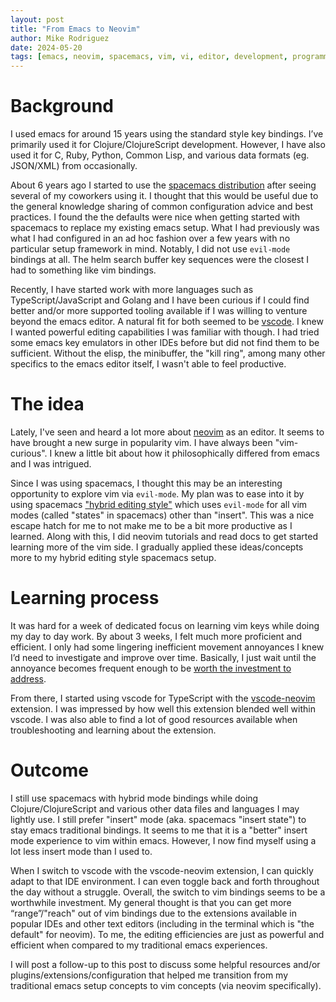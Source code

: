 ```yaml
---
layout: post
title: "From Emacs to Neovim"
author: Mike Rodriguez
date: 2024-05-20
tags: [emacs, neovim, spacemacs, vim, vi, editor, development, programming ]
---
```


# Background

I used emacs for around 15 years using the standard style key bindings. I’ve primarily used it for Clojure/ClojureScript development. However, I have also used it for C, Ruby, Python, Common Lisp, and various data formats (eg. JSON/XML) from occasionally.

About 6 years ago I started to use the [spacemacs distribution](https://www.spacemacs.org) after seeing several of my coworkers using it. I thought that this would be useful due to the general knowledge sharing of common configuration advice and best practices. I found the the defaults were nice when getting started with spacemacs to replace my existing emacs setup. What I had previously was what I had configured in an ad hoc fashion over a few years with no particular setup framework in mind. Notably, I did not use `evil-mode` bindings at all. The helm search buffer key sequences were the closest I had to something like vim bindings.

Recently, I have started work with more languages such as TypeScript/JavaScript and Golang and I have been curious if I could find better and/or more supported tooling available if I was willing to venture beyond the emacs editor. A natural fit for both seemed to be [vscode](https://code.visualstudio.com). I knew I wanted powerful editing capabilities I was familiar with though. I had tried some emacs key emulators in other IDEs before but did not find them to be sufficient. Without the elisp, the minibuffer, the "kill ring", among many other specifics to the emacs editor itself, I wasn't able to feel productive.

# The idea

Lately, I've seen and heard a lot more about [neovim](https://neovim.io) as an editor. It seems to have brought a new surge in popularity vim. I have always been "vim-curious". I knew a little bit about how it philosophically differed from emacs and I was intrigued.

Since I was using spacemacs, I thought this may be an interesting opportunity to explore vim via `evil-mode`. My plan was to ease into it by using spacemacs ["hybrid editing style"](https://develop.spacemacs.org/doc/DOCUMENTATION.html#hybrid) which uses `evil-mode` for all vim modes (called "states" in spacemacs) other than "insert". This was a nice escape hatch for me to not make me to be a bit more productive as I learned. Along with this, I did neovim tutorials and read docs to get started learning more of the vim side. I gradually applied these ideas/concepts more to my hybrid editing style spacemacs setup.

# Learning process

It was hard for a week of dedicated focus on learning vim keys while doing my day to day work. By about 3 weeks, I felt much more proficient and efficient. I only had some lingering inefficient movement annoyances I knew I’d need to investigate and improve over time. Basically, I just wait until the annoyance becomes frequent enough to be [worth the investment to address](https://xkcd.com/1205).

From there, I started using vscode for TypeScript with the [vscode-neovim](https://github.com/vscode-neovim/vscode-neovim) extension. I was impressed by how well this extension blended well within vscode. I was also able to find a lot of good resources available when troubleshooting and learning about the extension.

# Outcome

I still use spacemacs with hybrid mode bindings while doing Clojure/ClojureScript and various other data files and languages I may lightly use. I still prefer "insert" mode (aka. spacemacs "insert state") to stay emacs traditional bindings. It seems to me that it is a "better" insert mode experience to vim within emacs. However, I now find myself using a lot less insert mode than I used to.

When I switch to vscode with the vscode-neovim extension, I can quickly adapt to that IDE environment. I can even toggle back and forth throughout the day without a struggle. Overall, the switch to vim bindings seems to be a worthwhile investment. My general thought is that you can get more “range”/"reach" out of vim bindings due to the extensions available in popular IDEs and other text editors (including in the terminal which is "the default" for neovim). To me, the editing efficiencies are just as powerful and efficient when compared to my traditional emacs experiences.

I will post a follow-up to this post to discuss some helpful resources and/or plugins/extensions/configuration that helped me transition from my traditional emacs setup concepts to vim concepts (via neovim specifically).
